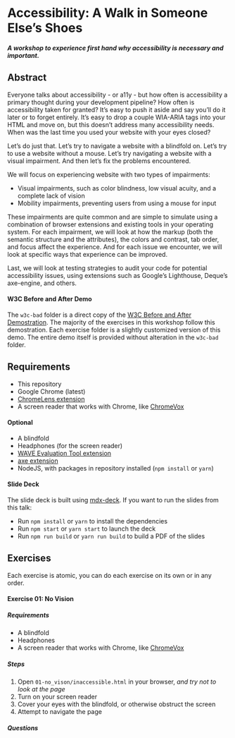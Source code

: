 # Accessibility: A Walk in Someone Else’s Shoes

##### A workshop to experience first hand why accessibility is necessary and important.

## Abstract

Everyone talks about accessibility - or a11y - but how often is accessibility a primary thought during your development pipeline? How often is accessibility taken for granted? It’s easy to push it aside and say you’ll do it later or to forget entirely. It’s easy to drop a couple WIA-ARIA tags into your HTML and move on, but this doesn’t address many accessibility needs. When was the last time you used your website with your eyes closed?

Let’s do just that. Let’s try to navigate a website with a blindfold on. Let’s try to use a website without a mouse. Let’s try navigating a website with a visual impairment. And then let’s fix the problems encountered.

We will focus on experiencing website with two types of impairments:
* Visual impairments, such as color blindness, low visual acuity, and a complete lack of vision
* Mobility impairments, preventing users from using a mouse for input

These impairments are quite common and are simple to simulate using a combination of browser extensions and existing tools in your operating system. For each impairment, we will look at how the markup (both the semantic structure and the attributes), the colors and contrast, tab order, and focus affect the experience. And for each issue we encounter, we will look at specific ways that experience can be improved.

Last, we will look at testing strategies to audit your code for potential accessibility issues, using extensions such as Google’s Lighthouse, Deque’s axe-engine, and others.

#### W3C Before and After Demo

The `w3c-bad` folder is a direct copy of the [W3C Before and After Demostration](https://www.w3.org/WAI/demos/bad/Overview.html). The majority of the exercises in this workshop follow this demostration. Each exercise folder is a slightly customized version of this demo. The entire demo itself is provided without alteration in the `w3c-bad` folder.

## Requirements

* This repository
* Google Chrome (latest)
* [ChromeLens extension](https://chrome.google.com/webstore/detail/chromelens/idikgljglpfilbhaboonnpnnincjhjkd "ChromeLens")
* A screen reader that works with Chrome, like [ChromeVox](http://www.chromevox.com/installing.html "ChromeVox")

#### Optional

* A blindfold
* Headphones (for the screen reader)
* [WAVE Evaluation Tool extension](https://chrome.google.com/webstore/detail/wave-evaluation-tool/jbbplnpkjmmeebjpijfedlgcdilocofh "WAVE Evaluation Tool")
* [axe extension](https://chrome.google.com/webstore/detail/axe/lhdoppojpmngadmnindnejefpokejbdd "axe")
* NodeJS, with packages in repository installed (`npm install` or `yarn`)

#### Slide Deck

The slide deck is built using [mdx-deck](https://github.com/jxnblk/mdx-deck). If you want to run the slides from this talk:

* Run `npm install` or `yarn` to install the dependencies
* Run `npm start` or `yarn start` to launch the deck
* Run `npm run build` or `yarn run build` to build a PDF of the slides

## Exercises

Each exercise is atomic, you can do each exercise on its own or in any order.

#### Exercise 01: No Vision

##### Requirements

* A blindfold
* Headphones
* A screen reader that works with Chrome, like [ChromeVox](http://www.chromevox.com/installing.html "ChromeVox")

##### Steps

1. Open `01-no_vison/inaccessible.html` in your browser, _and try not to look at the page_
2. Turn on your screen reader
3. Cover your eyes with the blindfold, or otherwise obstruct the screen
4. Attempt to navigate the page

##### Questions


